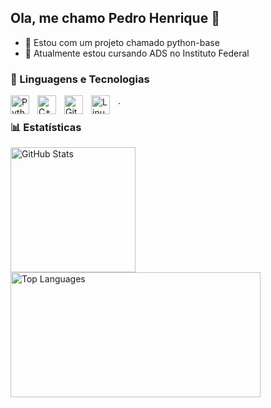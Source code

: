 ## Ola, me chamo Pedro Henrique 👋
  
- 🔭 Estou com um projeto chamado python-base
- 🌱 Atualmente estou cursando ADS no Instituto Federal 

### 🤖 Linguagens e Tecnologias


<img 
    align="left" 
    alt="Python" 
    title="Python"
    width="30px" 
    style="padding-right: 10px;" 
    src="https://cdn.jsdelivr.net/gh/devicons/devicon@latest/icons/python/python-original.svg" 
/>
<img 
    align="left" 
    alt="C++" 
    title="C++"
    width="30px" 
    style="padding-right: 10px;" 
    src="https://cdn.jsdelivr.net/gh/devicons/devicon@latest/icons/cplusplus/cplusplus-original.svg" 
/>
<img 
    align="left" 
    alt="Git" 
    title="Git"
    width="30px" 
    style="padding-right: 10px;" 
    src="https://cdn.jsdelivr.net/gh/devicons/devicon@latest/icons/git/git-original.svg" 
/>
<img 
    align="left" 
    alt="Linux" 
    title="Linux"
    width="30px" 
    style="padding-right: 10px;" 
    src="https://cdn.jsdelivr.net/gh/devicons/devicon@latest/icons/linux/linux-original.svg" 
/>
.

### 📊 Estatísticas


<p>
  <img 
    align="left" 
    alt="GitHub Stats" 
    height="200" 
    style="padding-right: 10px;" 
    src="https://github-readme-stats.vercel.app/api?username=pedrxzz1&show_icons=true&theme=dark&include_all_commits=true&locale=pt-br" 
  />

  <img 
    alt="Top Languages" 
    height="200" 
    width="400" 
    src="https://github-readme-stats.vercel.app/api/top-langs/?username=pedrxzz1&theme=dark&layout=compact&custom_title=Tecnologias&langs_count=9" 
  />
</p>

 
